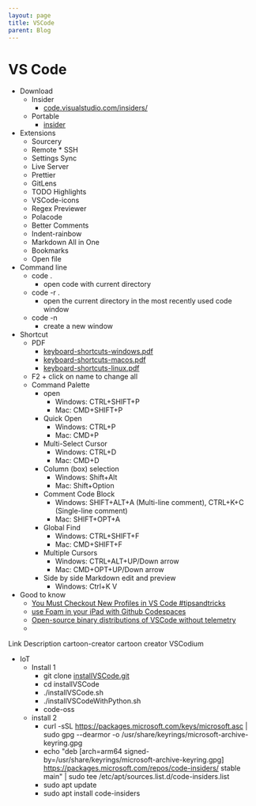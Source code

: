 ```yaml
---
layout: page
title: VSCode
parent: Blog
---
```


# VS Code
* Download 
	* Insider
		* [code.visualstudio.com/insiders/ ](https://code.visualstudio.com/insiders/) 
	* Portable 
		* [insider](https://code.visualstudio.com/sha/download?build=insider&os=win32-x64-archive)
* Extensions
	* Sourcery
	* Remote * SSH
	* Settings Sync
	* Live Server
	* Prettier
	* GitLens
	* TODO Highlights
	* VSCode-icons
	* Regex Previewer
	* Polacode
	* Better Comments
	* Indent-rainbow
	* Markdown All in One
	* Bookmarks
	* Open file
* Command line
	* code . 
		* open code with current directory
	* code -r . 
		* open the current directory in the most recently used code window
	* code -n 
		* create a new window
* Shortcut
	* PDF
		* [keyboard-shortcuts-windows.pdf ](https://code.visualstudio.com/shortcuts/keyboard-shortcuts-windows.pdf )
		* [keyboard-shortcuts-macos.pdf](https://code.visualstudio.com/shortcuts/keyboard-shortcuts-macos.pdf)
		* [keyboard-shortcuts-linux.pdf ](https://code.visualstudio.com/shortcuts/keyboard-shortcuts-linux.pdf) 
	* F2 + click on name to change all 
	* Command Palette
		* open
			* Windows: CTRL+SHIFT+P
			* Mac: CMD+SHIFT+P
		* Quick Open
		    * Windows: CTRL+P
		    * Mac: CMD+P
	   * Multi-Select Cursor
		    * Windows: CTRL+D
		    * Mac: CMD+D
	   * Column (box) selection
		    * Windows: Shift+Alt 
		    * Mac: Shift+Option
	   * Comment Code Block
		    * Windows: SHIFT+ALT+A (Multi-line comment), CTRL+K+C (Single-line comment)
		    * Mac: SHIFT+OPT+A
	   * Global Find
		    * Windows: CTRL+SHIFT+F
		    * Mac: CMD+SHIFT+F
	   * Multiple Cursors
		    * Windows: CTRL+ALT+UP/Down arrow
		    * Mac: CMD+OPT+UP/Down arrow
	   * Side by side Markdown edit and preview
		    *  Windows: Ctrl+K V
* Good to know
	* [You Must Checkout New Profiles in VS Code #tipsandtricks](https://www.youtube.com/watch?v=d335VHyHq-M)
	* [use Foam in your iPad with Github Codespaces](https://www.youtube.com/watch?v=KI5m4Uy8_4I)
	* [Open-source binary distributions of VSCode without telemetry](https://vscodium.com/)
	* 
Link	Description
cartoon-creator	cartoon creator
VSCodium	
  * IoT
	   * Install 1
			* git clone [installVSCode.git](https://github.com/JetsonHacksNano/installVSCode.git)
			* cd installVSCode
			* ./installVSCode.sh
			* ./installVSCodeWithPython.sh
			* code-oss
	   * install 2
			* curl -sSL https://packages.microsoft.com/keys/microsoft.asc | sudo gpg --dearmor -o /usr/share/keyrings/microsoft-archive-keyring.gpg
			* echo "deb [arch=arm64 signed-by=/usr/share/keyrings/microsoft-archive-keyring.gpg] https://packages.microsoft.com/repos/code-insiders/ stable main" | sudo tee /etc/apt/sources.list.d/code-insiders.list
			* sudo apt update
			* sudo apt install code-insiders